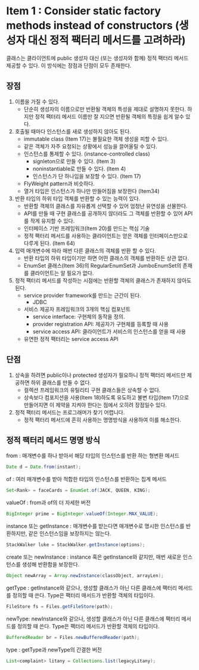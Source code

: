 # Item 1 : Consider static factory methods instead of constructors (생성자 대신 정적 팩터리 메서드를 고려하라)

클래스는 클라이언트에 public 생성자 대신 (또는 생성자와 함께) 정적 팩터리 메서드 제공할 수 있다. 이 방식에는 장점과 단점이 모두 존재한다.

## 장점

1. 이름을 가질 수 있다.
    - 단순히 생성자의 이름으로만 반환될 객체의 특성을 제대로 설명하지 못한다. 하지만 정적 팩터리 메서드 이름만 잘 지으면 반환될 객체의 특정을 쉽게 알수 있다.
2. 호출될 때마다 인스턴스를 새로 생성하지 않아도 된다.
    - immutable class (Item 17)는 불필요한 객체 생성을 피할 수 있다.
    - 같은 객체가 자주 요청되는 상황에서 성능을 끌어올릴 수 있다.
    - 인스턴스를 통제할 수 있다. (instance-controlled class)
        - signleton으로 만들 수 있다. (Item 3)
        - noninstantiable로 만들 수 있다. (Item 4)
        - 인스턴스가 단 하나임을 보장할 수 있다. (Item 17)
    - FlyWeight pattern과 비슷하다.
    - 열거 타입은 인스턴스가 하나만 만들어짐을 보장한다 (Item34)
3. 반환 타입의 하위 타입 객체를 반환할 수 있는 능력이 있다.
    - 반환할 객체의 클래스를 자유롭게 선택할 수 있어 엄청난 유연성을 선물한다.
    - API를 만들 때 구현 클래스를 공개하지 않더라도 그 객체를 반환할 수 있어 API를 작게 유지할 수 있다.
    - 인터페이스 기반 프레임워크(Item 20)를 만드는 핵심 기술
    - 정적 팩터리 메서드를 사용하는 클라이언트는 얻은 객체를 인터페이스만으로 다루게 된다. (Item 64)
4. 입력 매개변수에 따라 매번 다른 클래스의 객체를 반환 할 수 있다.
    - 반환 타입의 하위 타입이기만 하면 어떤 클래스의 객체를 반환하든 상관 없다.
    - EnumSet 클래스(Item 36)의 RegularEnumSet과 JumboEnumSet의 존재를 클라이언트는 알 필요가 없다.
5. 정적 팩터리 메서드를 작성하는 시점에는 반환할 객체의 클래스가 존재하지 않아도 된다.
    - service provider framework를 만드는 근간이 된다.
      - JDBC
    - 서비스 제공자 프레임워크의 3개의 핵심 컴포넌트
      - service interface: 구현체의 동작을 정의.
      - provider registration API: 제공자가 구현체를 등록할 때 사용
      - service access API: 클라이언트가 서비스의 인스턴스를 얻을 때 사용
    - 유연한 정적 팩터리는 service access API
## 단점
1. 상속을 하려면 public이나 protected 생성자가 필요하니 정적 팩터리 메서드만 제공하면 하위 클래스를 만들 수 없다.
   - 컬렉션 프레임워크의 유틸리티 구현 클래스들은 상속할 수 없다. 
   - 상속보다 컴포지션을 사용(Item 18)하도록 유도하고 불변 타입(Item 17)으로 만들어지면 이 제약을 지켜야 한다는 점에서 오히려 장점일수 있다.
2. 정적 팩터리 메서드는 프로그래머가 찾기 어렵니다.
   - 정적 팩터리 메서드에 흔히 사용하는 명명방식을 사용하여 이를 해소한다.

## 정적 팩터리 메서드 명명 방식

from : 매개변수를 하나 받아서 해당 타입의 인스턴스를 반환 하는 형변환 메서드
```java
Date d = Date.from(instant);
```

of : 여러 매개변수를 받아 적합한 타입의 인스턴스를 반환하는 집계 메서드
```java
Set<Rank> = faceCards = EnumSet.of(JACK, QUEEN, KING);
```

valueOf : from과 of의 더 자세한 버전
```java
BigInteger prime = BigInteger.valueOf(Integer.MAX_VALUE);
```

instance 또는 getInstance : 매개변수를 받는다면 매개변수로 명시한 인스턴스를 반환하지만, 같은 인스턴스임을 보장하지는 않는다.
```java
StackWalker luke = StackWalker.getInstance(options);
```

create 또는 newInstance : instance 혹은 getInstance와 같지만, 매번 새로운 인스턴스를 생성해 반환함을 보장한다.
```java
Object newArray = Array.newInstance(classObject, arrayLen);
```

getType : getInstance와 같으나, 생성할 클래스가 아닌 다른 클래스에 팩터리 메서드를 정의할 때 쓴다. Type은 팩터리 매서드가 반환할 객체의 타입이다.
```java
FileStore fs = Files.getFileStore(path);
```

newType: newInstance와 같으나, 생성할 클래스가 아닌 다른 클래스에 팩터리 메서드를 정의할 때 쓴다. Type은 팩터리 메서드가 반환할 객체의 타입이다.
```java
BufferedReader br = Files.newBufferedReader(path);
```

type : getType과 newType의 간결한 버전
```java
List<complaint> litany = Collections.list(legacyLitany);